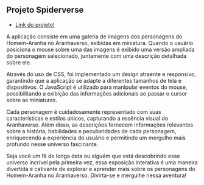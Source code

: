 ## Projeto Spiderverse
- <a href="https://guyujifujimoto.github.io/Projeto_Spiderverse/"> Link do projeto! </a>


A aplicação consiste em uma galeria de imagens dos personagens do Homem-Aranha no Aranhaverso, exibidas em miniatura. Quando o usuário posiciona o mouse sobre uma das imagens é exibido uma versão ampliada do personagem selecionado, juntamente com uma descrição detalhada sobre ele.

Através do uso de CSS, foi implementado um design atraente e responsivo, garantindo que a aplicação se adapte a diferentes tamanhos de tela e dispositivos. O JavaScript é utilizado para manipular eventos do mouse, possibilitando a exibição das informações adicionais ao passar o cursor sobre as miniaturas.

Cada personagem é cuidadosamente representado com suas características e estilos únicos, capturando a essência visual do Aranhaverso. Além disso, as descrições fornecem informações relevantes sobre a história, habilidades e peculiaridades de cada personagem, enriquecendo a experiência do usuário e permitindo um mergulho mais profundo nesse universo fascinante.

Seja você um fã de longa data ou alguém que está descobrindo esse universo incrível pela primeira vez, essa exposição interativa é uma maneira divertida e cativante de explorar e aprender mais sobre os personagens do Homem-Aranha no Aranhaverso. Divirta-se e mergulhe nessa aventura!

